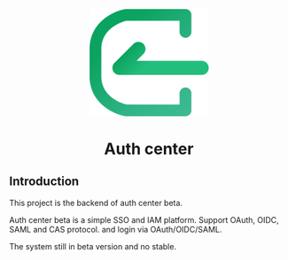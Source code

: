 <div align="center">
  <a>
    <img alt="UI Logo" width="215" src="https://github.com/dacongda/auth-center-beta-ui/blob/main/apps/web-naive/public/AuthCenterLogo.svg">
  </a>
  <br>
  <h1>Auth center</h1>
</div>

## Introduction

This project is the backend of auth center beta. 

Auth center beta is a simple SSO and IAM platform. Support OAuth, OIDC, SAML and CAS protocol. and login via OAuth/OIDC/SAML.

The system still in beta version and no stable.